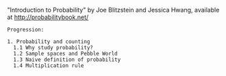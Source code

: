 "Introduction to Probability" by Joe Blitzstein and Jessica Hwang, available at http://probabilitybook.net/

```
Progression:

1. Probability and counting
  1.1 Why study probability?
  1.2 Sample spaces and Pebble World
  1.3 Naive definition of probability
  1.4 Multiplication rule
```
